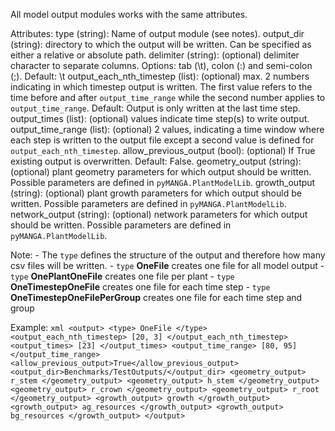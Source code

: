 
All model output modules works with the same attributes.

Attributes:
    type (string): Name of output module (see notes).
    output_dir (string): directory to which the output will be written. Can be specified as either a relative or absolute path.
    delimiter (string): (optional) delimiter character to separate columns. Options: tab (\t), colon (:) and semi-colon (;). Default: \t
    output_each_nth_timestep (list): (optional) max. 2 numbers indicating in which timestep output is written. The first value refers to the time before and after ``output_time_range`` while the second number applies to `output_time_range`. Default: Output is only written at the last time step.
    output_times (list): (optional) values indicate time step(s) to write output.
    output_time_range (list): (optional) 2 values, indicating a time window where each step is written to the output file except a second value is defined for ``output_each_nth_timestep``.
    allow_previous_output (bool): (optional) If True existing output is overwritten. Default: False.
    geometry_output (string): (optional) plant geometry parameters for which output should be written. Possible parameters are defined in `pyMANGA.PlantModelLib`.
    growth_output (string): (optional) plant growth parameters for which output should be written. Possible parameters are defined in `pyMANGA.PlantModelLib`.
    network_output (string): (optional) network parameters for which output should be written. Possible parameters are defined in `pyMANGA.PlantModelLib`.


Note:
    - The ``type`` defines the structure of the output and therefore how many csv files will be written.
    - ``type`` **OneFile** creates one file for all model output 
    - ``type`` **OnePlantOneFile** creates one file per plant
    - ``type`` **OneTimestepOneFile** creates one file for each time step
    - ``type`` **OneTimestepOneFilePerGroup** creates one file for each time step and group


Example:
    ````xml
    <output>
        <type> OneFile </type>
        <output_each_nth_timestep> [20, 3] </output_each_nth_timestep>
        <output_times> [23] </output_times>
        <output_time_range> [80, 95] </output_time_range>
        <allow_previous_output>True</allow_previous_output>
        <output_dir>Benchmarks/TestOutputs/</output_dir>
        <geometry_output> r_stem </geometry_output>
        <geometry_output> h_stem </geometry_output>
        <geometry_output> r_crown </geometry_output>
        <geometry_output> r_root </geometry_output>
        <growth_output> growth </growth_output>
        <growth_output> ag_resources </growth_output>
        <growth_output> bg_resources </growth_output>
    </output>
    ````